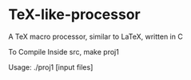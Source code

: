 # TeX-like-processor
A TeX macro processor, similar to LaTeX, written in C

To Compile
Inside src, make proj1

Usage: ./proj1 [input files]
